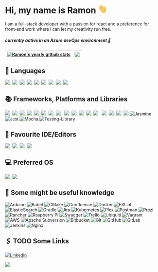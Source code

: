 # Hi, my name is Ramon <img src="./gifs/hi.gif" height="30px" width="30px"> 
I am a full-stack developer with a passion for react and a preference for front-end work where i can let my creativity run free.

##### currently active in an Azure devOps environment 🥸

| <a href="https://github.com/anuraghazra/github-readme-stats"><img align="center" src="https://github-readme-stats.vercel.app/api?username=ramonjaspers&theme=nightowl&show_icons=true&count_private=true&include_all_commits=false&hide_border=true" alt="Ramon's yearly github stats" /></a> | <a href="https://github.com/anuraghazra/github-readme-stats"><img align="center" src="https://github-readme-stats.vercel.app/api/top-langs/?username=ramonjaspers&theme=nightowl&layout=compact&hide_border=true&langs_count=6" /></a> |
|--------------------------------------------------------------------------------------------------------------------------------------------------------------------------------------------------------------------------------------------------------------------------------------------------------------------| ----------------------------------------------------------------------------------------------------------------------------------------------------------------------------------------------------------------------------------------------------------------------- |

## 👾 Languages
<img src="https://img.shields.io/badge/c++-%2300599C.svg?style=for-the-badge&logo=c%2B%2B&logoColor=white">&nbsp;
<img src="https://img.shields.io/badge/css3-%231572B6.svg?style=for-the-badge&logo=css3&logoColor=white">&nbsp;
<img src="https://img.shields.io/badge/html5-%23E34F26.svg?style=for-the-badge&logo=html5&logoColor=white">&nbsp;
<img src="https://img.shields.io/badge/java-%23ED8B00.svg?style=for-the-badge&logo=java&logoColor=white">&nbsp;
<img src="https://img.shields.io/badge/javascript-%23323330.svg?style=for-the-badge&logo=javascript&logoColor=%23F7DF1E">&nbsp;
<img src="https://img.shields.io/badge/markdown-%23000000.svg?style=for-the-badge&logo=markdown&logoColor=white">&nbsp;
<img src="https://img.shields.io/badge/php-%23777BB4.svg?style=for-the-badge&logo=php&logoColor=white">&nbsp;
<img src="https://img.shields.io/badge/python-3670A0?style=for-the-badge&logo=python&logoColor=ffdd54">&nbsp;
<img src="https://img.shields.io/badge/typescript-%23007ACC.svg?style=for-the-badge&logo=typescript&logoColor=white">
<br />

## 📚 Frameworks, Platforms and Libraries
<img src="https://img.shields.io/badge/bootstrap-%23563D7C.svg?style=for-the-badge&logo=bootstrap&logoColor=white">&nbsp;
<img src="https://img.shields.io/badge/JWT-black?style=for-the-badge&logo=JSON%20web%20tokens">&nbsp;
<img src="https://img.shields.io/badge/MUI-%230081CB.svg?style=for-the-badge&logo=mui&logoColor=white">&nbsp;
<img src="https://img.shields.io/badge/NPM-%23CB3837.svg?style=for-the-badge&logo=npm&logoColor=white">&nbsp;
<img src="https://img.shields.io/badge/Next-black?style=for-the-badge&logo=next.js&logoColor=white">&nbsp;
<img src="https://img.shields.io/badge/Rabbitmq-FF6600?style=for-the-badge&logo=rabbitmq&logoColor=white">&nbsp;
<img src="https://img.shields.io/badge/react-%2320232a.svg?style=for-the-badge&logo=react&logoColor=%2361DAFB">&nbsp;
<img src="https://img.shields.io/badge/react_native-%2320232a.svg?style=for-the-badge&logo=react&logoColor=%2361DAFB">  &nbsp;
<img src="https://img.shields.io/badge/-React%20Query-FF4154?style=for-the-badge&logo=react%20query&logoColor=white">&nbsp;
<img src="https://img.shields.io/badge/React_Router-CA4245?style=for-the-badge&logo=react-router&logoColor=white">&nbsp;
<img src="https://img.shields.io/badge/React%20Hook%20Form-%23EC5990.svg?style=for-the-badge&logo=reacthookform&logoColor=white">&nbsp;
<img src="https://img.shields.io/badge/redux-%23593d88.svg?style=for-the-badge&logo=redux&logoColor=white">&nbsp;
<img src="https://img.shields.io/badge/SASS-hotpink.svg?style=for-the-badge&logo=SASS&logoColor=white">&nbsp;&nbsp;
<img src="https://img.shields.io/badge/spring-%236DB33F.svg?style=for-the-badge&logo=spring&logoColor=white">&nbsp;
<img src="https://img.shields.io/badge/styled--components-DB7093?style=for-the-badge&logo=styled-components&logoColor=white">&nbsp;
<img src="https://img.shields.io/badge/tailwindcss-%2338B2AC.svg?style=for-the-badge&logo=tailwind-css&logoColor=white">&nbsp;
<img src="https://img.shields.io/badge/yarn-%232C8EBB.svg?style=for-the-badge&logo=yarn&logoColor=white">
![Jasmine](https://img.shields.io/badge/-Jasmine-%238A4182?style=for-the-badge&logo=Jasmine&logoColor=white)
![Jest](https://img.shields.io/badge/-jest-%23C21325?style=for-the-badge&logo=jest&logoColor=white)
![Mocha](https://img.shields.io/badge/-mocha-%238D6748?style=for-the-badge&logo=mocha&logoColor=white)
![Testing-Library](https://img.shields.io/badge/-TestingLibrary-%23E33332?style=for-the-badge&logo=testing-library&logoColor=white)
<br />

## 📘 Favourite IDE/Editors
<img src="https://img.shields.io/badge/Visual%20Studio%20Code-0078d7.svg?style=for-the-badge&logo=visual-studio-code&logoColor=white">&nbsp;
<img src="https://img.shields.io/badge/phpstorm-143?style=for-the-badge&logo=phpstorm&logoColor=black&color=darkorchid&labelColor=darkorchid">&nbsp; 
<img src="https://img.shields.io/badge/webstorm-143?style=for-the-badge&logo=webstorm&logoColor=black&color=green">&nbsp;
<img src="https://img.shields.io/badge/IntelliJIDEA-000000.svg?style=for-the-badge&logo=intellij-idea&logoColor=white">&nbsp;
<br />

## 💻 Preferred OS
<img src="https://img.shields.io/badge/mac%20os-000000?style=for-the-badge&logo=macos&logoColor=F0F0F0">&nbsp;&nbsp;<img src="https://img.shields.io/badge/Linux%20Mint-87CF3E?style=for-the-badge&logo=Linux%20Mint&logoColor=white">

## 🧠 Some might be useful knowledge
![Arduino](https://img.shields.io/badge/-Arduino-00979D?style=for-the-badge&logo=Arduino&logoColor=white)
![Babel](https://img.shields.io/badge/Babel-F9DC3e?style=for-the-badge&logo=babel&logoColor=black)
![CMake](https://img.shields.io/badge/CMake-%23008FBA.svg?style=for-the-badge&logo=cmake&logoColor=white)
![Confluence](https://img.shields.io/badge/confluence-%23172BF4.svg?style=for-the-badge&logo=confluence&logoColor=white)
![Docker](https://img.shields.io/badge/docker-%230db7ed.svg?style=for-the-badge&logo=docker&logoColor=white)
![ESLint](https://img.shields.io/badge/ESLint-4B3263?style=for-the-badge&logo=eslint&logoColor=white)
![ElasticSearch](https://img.shields.io/badge/-ElasticSearch-005571?style=for-the-badge&logo=elasticsearch)
![Gradle](https://img.shields.io/badge/Gradle-02303A.svg?style=for-the-badge&logo=Gradle&logoColor=white)
![Jira](https://img.shields.io/badge/jira-%230A0FFF.svg?style=for-the-badge&logo=jira&logoColor=white)
![Kubernetes](https://img.shields.io/badge/kubernetes-%23326ce5.svg?style=for-the-badge&logo=kubernetes&logoColor=white)
![Plex](https://img.shields.io/badge/plex-%23E5A00D.svg?style=for-the-badge&logo=plex&logoColor=white)
![Postman](https://img.shields.io/badge/Postman-FF6C37?style=for-the-badge&logo=postman&logoColor=white)
![Prezi](https://img.shields.io/badge/Prezi-%23000000.svg?style=for-the-badge&logo=Prezi&logoColor=white)
![Rancher](https://img.shields.io/badge/rancher-%230075A8.svg?style=for-the-badge&logo=rancher&logoColor=white)
![Raspberry Pi](https://img.shields.io/badge/-RaspberryPi-C51A4A?style=for-the-badge&logo=Raspberry-Pi)
![Swagger](https://img.shields.io/badge/-Swagger-%23Clojure?style=for-the-badge&logo=swagger&logoColor=white)
![Trello](https://img.shields.io/badge/Trello-%23026AA7.svg?style=for-the-badge&logo=Trello&logoColor=white)
![Ubiquiti](https://img.shields.io/badge/ubiquiti-%230559C9.svg?style=for-the-badge&logo=ubiquiti&logoColor=white)
![Vagrant](https://img.shields.io/badge/vagrant-%231563FF.svg?style=for-the-badge&logo=vagrant&logoColor=white)
![AWS](https://img.shields.io/badge/AWS-%23FF9900.svg?style=for-the-badge&logo=amazon-aws&logoColor=white)
![Apache Subversion](https://img.shields.io/badge/subversion-%23809CC9.svg?style=for-the-badge&logo=subversion&logoColor=white)
![Bitbucket](https://img.shields.io/badge/bitbucket-%230047B3.svg?style=for-the-badge&logo=bitbucket&logoColor=white)
![Git](https://img.shields.io/badge/git-%23F05033.svg?style=for-the-badge&logo=git&logoColor=white)
![GitHub](https://img.shields.io/badge/github-%23121011.svg?style=for-the-badge&logo=github&logoColor=white)
![GitLab](https://img.shields.io/badge/gitlab-%23181717.svg?style=for-the-badge&logo=gitlab&logoColor=white)
![Jenkins](https://img.shields.io/badge/jenkins-%232C5263.svg?style=for-the-badge&logo=jenkins&logoColor=white)
![Nginx](https://img.shields.io/badge/nginx-%23009639.svg?style=for-the-badge&logo=nginx&logoColor=white)


## 🖇 TODO Some Links

[![Linkedin](https://img.shields.io/badge/LinkedIn-blue?style=for-the-badge&logo=linkedin&labelColor=blue&link=https://www.linkedin.com/in/ramon-jaspers/)](https://www.linkedin.com/in/ramon-jaspers/)


![](https://komarev.com/ghpvc/?username=ramonjaspers&color=blueviolet)
